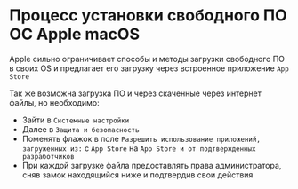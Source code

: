 # Процесс установки свободного ПО ОС Apple macOS

Apple сильно ограничивает способы и методы загрузки свободного ПО в своих OS и предлагает его загрузку через встроенное приложение `App Store`

Так же возможна загрузка ПО и через скаченные через интернет файлы, но необходимо:

- Зайти в `Системные настройки`
- Далее в `Защита и безопасность`
- Поменять флажок в поле `Разрешить использование приложений, загруженных из:` с `App Store` на `App Store и от подтвержденных разработчиков`
- При каждой загрузке файла предоставлять права администратора, сняв замок находящийся ниже и подтвердив свои действия
